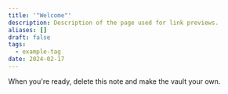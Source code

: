 ```yaml
---
title: '"Welcome"'
description: Description of the page used for link previews.
aliases: []
draft: false
tags:
  - example-tag
date: 2024-02-17
---
```


When you're ready, delete this note and make the vault your own.